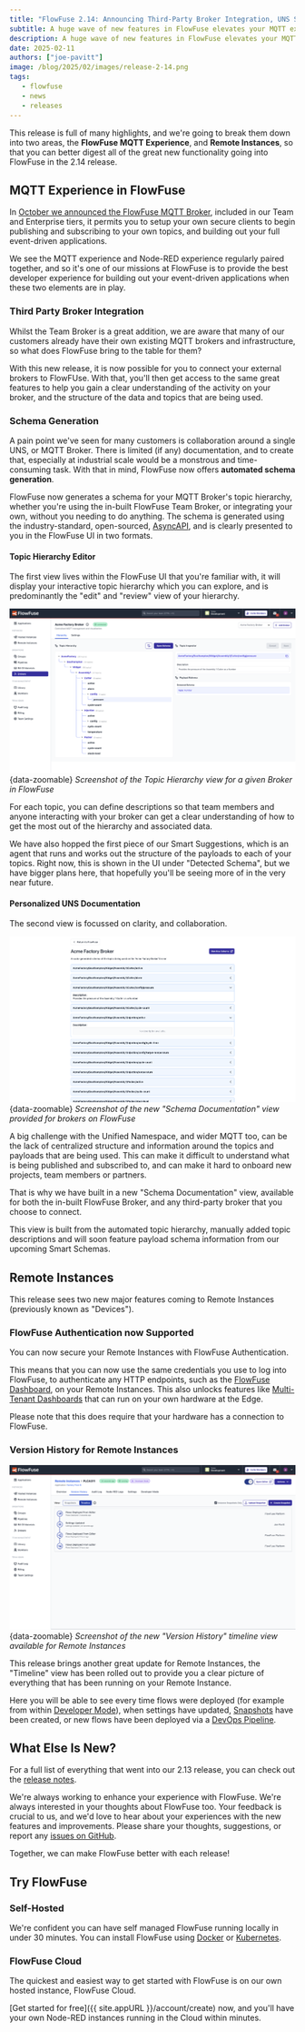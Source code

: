 ```yaml
---
title: "FlowFuse 2.14: Announcing Third-Party Broker Integration, UNS Schemas, Enhanced Auth on Remote Instances and more!"
subtitle: A huge wave of new features in FlowFuse elevates your MQTT experience as well as providing improved Remote Instances security and version control too
description: A huge wave of new features in FlowFuse elevates your MQTT experience as well as providing improved Remote Instances security and version control too
date: 2025-02-11
authors: ["joe-pavitt"]
image: /blog/2025/02/images/release-2-14.png
tags:
   - flowfuse
   - news
   - releases
---
```


This release is full of many highlights, and we're going to break them down into two areas, the **FlowFuse MQTT Experience**, and **Remote Instances**, so that you can better digest all of the great new functionality going into FlowFuse in the 2.14 release.

<!--more-->

## MQTT Experience in FlowFuse

In [October we announced the FlowFuse MQTT Broker](/blog/2024/10/announcement-mqtt-broker/), included in our Team and Enterprise tiers, it permits you to setup your own secure clients to begin publishing and subscribing to your own topics, and building out your full event-driven applications.

We see the MQTT experience and Node-RED experience regularly paired together, and so it's one of our missions at FlowFuse is to provide the best developer experience for building out your event-driven applications when these two elements are in play.

### Third Party Broker Integration

Whilst the Team Broker is a great addition, we are aware that many of our customers already have their own existing MQTT brokers and infrastructure, so what does FlowFuse bring to the table for them?

With this new release, it is now possible for you to connect your external brokers to FlowFUse. With that, you'll then get access to the same great features to help you gain a clear understanding of the activity on your broker, and the structure of the data and topics that are being used.

### Schema Generation

A pain point we've seen for many customers is collaboration around a single UNS, or MQTT Broker. There is limited (if any) documentation, and to create that, especially at industrial scale would be a monstrous and time-consuming task. With that in mind, FlowFuse now offers **automated schema generation**. 

FlowFuse now generates a schema for your MQTT Broker's topic hierarchy, whether you're using the in-built FlowFuse Team Broker, or integrating your own, without you needing to do anything. The schema is generated using the industry-standard, open-sourced, [AsyncAPI](https://www.asyncapi.com/), and is clearly presented to you in the FlowFuse UI in two formats.

#### Topic Hierarchy Editor

The first view lives within the FlowFuse UI that you're familiar with, it will display your interactive topic hierarchy which you can explore, and is predominantly the "edit" and "review" view of your hierarchy.

![Screenshot of the Topic Hierarchy view for a given Broker in FlowFuse](./images/screenshot-topic-hierarchy.png){data-zoomable}
_Screenshot of the Topic Hierarchy view for a given Broker in FlowFuse_

For each topic, you can define descriptions so that team members and anyone interacting with your broker can get a clear understanding of how to get the most out of the hierarchy and associated data.

We have also hopped the first piece of our Smart Suggestions, which is an agent that runs and works out the structure of the payloads to each of your topics. Right now, this is shown in the UI under "Detected Schema", but we have bigger plans here, that hopefully you'll be seeing more of in the very near future.

#### Personalized UNS Documentation

The second view is focussed on clarity, and collaboration.

![Screenshot of the new "Schema Documentation" view provided for brokers on FlowFuse](./images/screenshot-topic-docs.png){data-zoomable}
_Screenshot of the new "Schema Documentation" view provided for brokers on FlowFuse_

A big challenge with the Unified Namespace, and wider MQTT too, can be the lack of centralized structure and information around the topics and payloads that are being used. This can make it difficult to understand what is being published and subscribed to, and can make it hard to onboard new projects, team members or partners.

That is why we have built in a new "Schema Documentation" view, available for both the in-built FlowFuse Broker, and any third-party broker that you choose to connect.

This view is built from the automated topic hierarchy, manually added topic descriptions and will soon feature payload schema information from our upcoming Smart Schemas.

## Remote Instances

This release sees two new major features coming to Remote Instances (previously known as "Devices").

### FlowFuse Authentication now Supported

You can now secure your Remote Instances with FlowFuse Authentication.

This means that you can now use the same credentials you use to log into FlowFuse, to authenticate any HTTP endpoints, such as the [FlowFuse Dashboard](https://dashboard.flowfuse.com), on your Remote Instances. This also unlocks features like [Multi-Tenant Dashboards](https://dashboard.flowfuse.com/user/multi-tenancy.html) that can run on your own hardware at the Edge. 

Please note that this does require that your hardware has a connection to FlowFuse.

### Version History for Remote Instances

![Screenshot of the new "Version History" timeline view available for Remote Instances](./images/screenshot-timeline.png){data-zoomable}
_Screenshot of the new "Version History" timeline view available for Remote Instances_

This release brings another great update for Remote Instances, the "Timeline" view has been rolled out to provide you a clear picture of everything that has been running on your Remote Instance.

Here you will be able to see every time flows were deployed (for example from within [Developer Mode](/docs/device-agent/quickstart/#developer-mode)), when settings have updated, [Snapshots](/docs/user/snapshots/) have been created, or new flows have been deployed via a [DevOps Pipeline](/docs/user/devops-pipelines/).


## What Else Is New?

For a full list of everything that went into our 2.13 release, you can check out the [release notes](https://github.com/FlowFuse/flowfuse/releases/tag/v2.13.0).

We're always working to enhance your experience with FlowFuse. We're always interested in your thoughts about FlowFuse too. Your feedback is crucial to us, and we'd love to hear about your experiences with the new features and improvements. Please share your thoughts, suggestions, or report any [issues on GitHub](https://github.com/FlowFuse/flowfuse/issues/new/choose). 

Together, we can make FlowFuse better with each release!

## Try FlowFuse

### Self-Hosted

We're confident you can have self managed FlowFuse running locally in under 30 minutes. You can install FlowFuse using [Docker](/docs/install/docker/) or [Kubernetes](/docs/install/kubernetes/).

### FlowFuse Cloud

The quickest and easiest way to get started with FlowFuse is on our own hosted instance, FlowFuse Cloud.

[Get started for free]({{ site.appURL }}/account/create) now, and you'll have your own Node-RED instances running in the Cloud within minutes.

